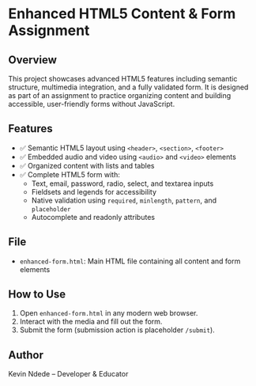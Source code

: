 # Enhanced HTML5 Content & Form Assignment

## Overview
This project showcases advanced HTML5 features including semantic structure, multimedia integration, and a fully validated form. It is designed as part of an assignment to practice organizing content and building accessible, user-friendly forms without JavaScript.

## Features
- ✅ Semantic HTML5 layout using `<header>`, `<section>`, `<footer>`
- ✅ Embedded audio and video using `<audio>` and `<video>` elements
- ✅ Organized content with lists and tables
- ✅ Complete HTML5 form with:
  - Text, email, password, radio, select, and textarea inputs
  - Fieldsets and legends for accessibility
  - Native validation using `required`, `minlength`, `pattern`, and `placeholder`
  - Autocomplete and readonly attributes

## File
- `enhanced-form.html`: Main HTML file containing all content and form elements

## How to Use
1. Open `enhanced-form.html` in any modern web browser.
2. Interact with the media and fill out the form.
3. Submit the form (submission action is placeholder `/submit`).

## Author
Kevin Ndede – Developer & Educator
